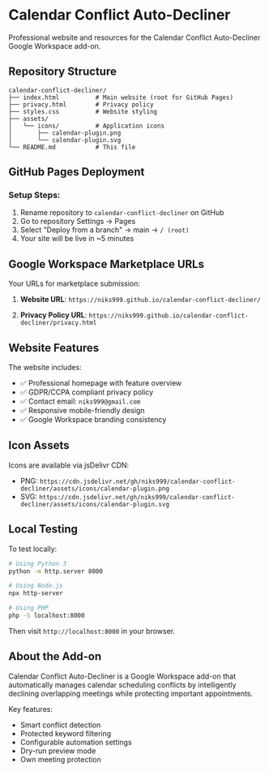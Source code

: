 # Calendar Conflict Auto-Decliner

Professional website and resources for the Calendar Conflict Auto-Decliner Google Workspace add-on.

## Repository Structure

```
calendar-conflict-decliner/
├── index.html          # Main website (root for GitHub Pages)
├── privacy.html        # Privacy policy
├── styles.css          # Website styling
├── assets/
│   └── icons/          # Application icons
│       ├── calendar-plugin.png
│       └── calendar-plugin.svg
└── README.md           # This file
```

## GitHub Pages Deployment

### Setup Steps:
1. Rename repository to `calendar-conflict-decliner` on GitHub
2. Go to repository Settings → Pages
3. Select "Deploy from a branch" → main → `/ (root)`
4. Your site will be live in ~5 minutes

## Google Workspace Marketplace URLs

Your URLs for marketplace submission:

1. **Website URL**: `https://niks999.github.io/calendar-conflict-decliner/`

2. **Privacy Policy URL**: `https://niks999.github.io/calendar-conflict-decliner/privacy.html`

## Website Features

The website includes:
- ✅ Professional homepage with feature overview
- ✅ GDPR/CCPA compliant privacy policy  
- ✅ Contact email: `niks999@gmail.com`
- ✅ Responsive mobile-friendly design
- ✅ Google Workspace branding consistency

## Icon Assets

Icons are available via jsDelivr CDN:
- PNG: `https://cdn.jsdelivr.net/gh/niks999/calendar-conflict-decliner/assets/icons/calendar-plugin.png`
- SVG: `https://cdn.jsdelivr.net/gh/niks999/calendar-conflict-decliner/assets/icons/calendar-plugin.svg`

## Local Testing

To test locally:

```bash
# Using Python 3
python -m http.server 8000

# Using Node.js
npx http-server

# Using PHP
php -S localhost:8000
```

Then visit `http://localhost:8000` in your browser.

## About the Add-on

Calendar Conflict Auto-Decliner is a Google Workspace add-on that automatically manages calendar scheduling conflicts by intelligently declining overlapping meetings while protecting important appointments.

Key features:
- Smart conflict detection
- Protected keyword filtering
- Configurable automation settings
- Dry-run preview mode
- Own meeting protection